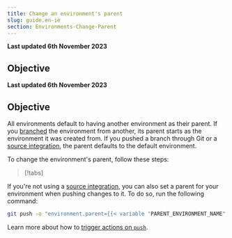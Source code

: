 ```yaml
---
title: Change an environment's parent
slug: guide.en-ie
section: Environments-Change-Parent
---
```


**Last updated 6th November 2023**



## Objective  

**Last updated 6th November 2023**



## Objective  

All environments default to having another environment as their parent.
If you [branched](../../glossary#branch) the environment from another,
its parent starts as the environment it was created from.
If you pushed a branch through Git or a [source integration](../integrations/source/_index.md),
the parent defaults to the default environment.

To change the environment's parent, follow these steps:

> [!tabs]      

If you're not using a [source integration](../integrations-source),
you can also set a parent for your environment when pushing changes to it.
To do so, run the following command:

```bash
git push -o "environment.parent={{< variable "PARENT_ENVIRONMENT_NAME" >}}"
```

Learn more about how to [trigger actions on `push`](../#push-options).
